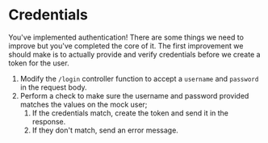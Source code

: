 # Credentials

You've implemented authentication! There are some things we need to improve but you've completed the core of it. The first improvement we should make is to actually provide and verify credentials before we create a token for the user.

1. Modify the `/login` controller function to accept a `username` and `password` in the request body.
2. Perform a check to make sure the username and password provided matches the values on the mock user;
    1. If the credentials match, create the token and send it in the response.
    2. If they don't match, send an error message.